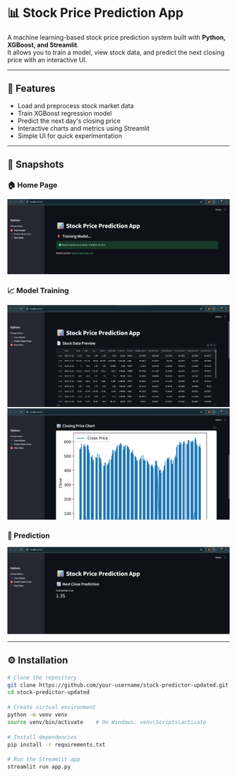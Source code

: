 # 📊 Stock Price Prediction App

A machine learning-based stock price prediction system built with **Python, XGBoost, and Streamlit**.  
It allows you to train a model, view stock data, and predict the next closing price with an interactive UI.

---

## 🚀 Features
- Load and preprocess stock market data
- Train XGBoost regression model
- Predict the next day's closing price
- Interactive charts and metrics using Streamlit
- Simple UI for quick experimentation

---

## 📸 Snapshots

### 🏠 Home Page
![Home](snapshots/home.png)

### 📈 Model Training
![Training Step 1](snapshots/train1.png)
![Training Step 2](snapshots/train2.png)

### 🔮 Prediction
![Prediction](snapshots/predict.png)

---

## ⚙️ Installation

```bash
# Clone the repository
git clone https://github.com/your-username/stock-predictor-updated.git
cd stock-predictor-updated

# Create virtual environment
python -m venv venv
source venv/bin/activate    # On Windows: venv\Scripts\activate

# Install dependencies
pip install -r requirements.txt

# Run the Streamlit app
streamlit run app.py
